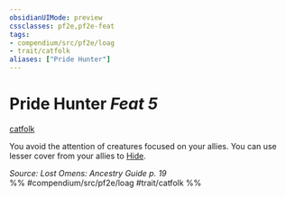 ```yaml
---
obsidianUIMode: preview
cssclasses: pf2e,pf2e-feat
tags:
- compendium/src/pf2e/loag
- trait/catfolk
aliases: ["Pride Hunter"]
---
```

# Pride Hunter  *Feat 5*  
[catfolk](rules/traits/catfolk-b1.md "Catfolk Ancestry & Heritage Trait")  


You avoid the attention of creatures focused on your allies. You can use lesser cover from your allies to [Hide](rules/actions/hide.md).

*Source: Lost Omens: Ancestry Guide p. 19*  
%% #compendium/src/pf2e/loag #trait/catfolk %%